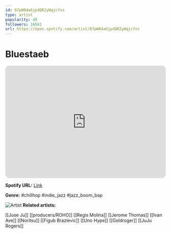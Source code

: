 ```yaml
---
id: 67pW04a6jpdQR2yWqjcfxs
type: artist
popularity: 49
followers: 16561
url: https://open.spotify.com/artist/67pW04a6jpdQR2yWqjcfxs
---
```

# Bluestaeb

<iframe style="border-radius:12px" src="https://open.spotify.com/embed/artist/67pW04a6jpdQR2yWqjcfxs" width="100%" height="352" frameBorder="0" allowfullscreen="" allow="autoplay; clipboard-write; encrypted-media; fullscreen; picture-in-picture" loading="lazy"></iframe>

**Spotify URL:** [Link](https://open.spotify.com/artist/67pW04a6jpdQR2yWqjcfxs)

**Genre:**  #chillhop #indie_jazz #jazz_boom_bap

![Artist](https://i.scdn.co/image/ab6761610000e5ebdb519279fde7216a382a97b9)
**Related artists:**

[[Juse Ju]]
[[producers/ROHO]]
[[Regis Molina]]
[[Jerome Thomas]]
[[Ivan Ave]]
[[Noritsu]]
[[Figub Brazlevic]]
[[Uno Hype]]
[[Goldroger]]
[[JuJu Rogers]]
